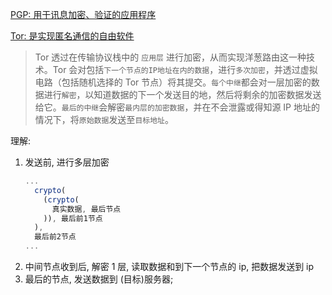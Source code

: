[PGP: 用于讯息加密、验证的应用程序](https://zh.wikipedia.org/wiki/PGP)

[Tor: 是实现匿名通信的自由软件](https://zh.wikipedia.org/wiki/Tor)

> Tor 透过在传输协议栈中的 `应用层` 进行加密，从而实现洋葱路由这一种技术。Tor 会对包括`下一个节点的IP地址在内的数据`，进行`多次加密`，并透过虚拟电路（包括随机选择的 Tor 节点）将其提交。`每个中继`都会对一层加密的数据进行`解密`，以知道数据的下一个发送目的地，然后将剩余的加密数据发送给它。`最后的中继`会解密`最内层的加密数据`，并在不会泄露或得知源 IP 地址的情况下，将`原始数据`发送至`目标地址`。

理解:

1. 发送前, 进行多层加密
   ```js
   ...
     crypto(
       (crypto(
         真实数据, 最后节点
       )), 最后前1节点
     ),
     最后前2节点
   ...
   ```
2. 中间节点收到后, 解密 1 层, 读取数据和到下一个节点的 ip, 把数据发送到 ip
3. 最后的节点, 发送数据到 (目标)服务器;
